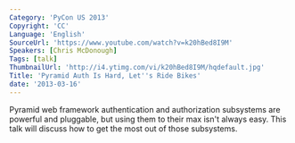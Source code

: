 ```yaml
---
Category: 'PyCon US 2013'
Copyright: 'CC'
Language: 'English'
SourceUrl: 'https://www.youtube.com/watch?v=k20hBed8I9M'
Speakers: [Chris McDonough]
Tags: [talk]
ThumbnailUrl: 'http://i4.ytimg.com/vi/k20hBed8I9M/hqdefault.jpg'
Title: 'Pyramid Auth Is Hard, Let''s Ride Bikes'
date: '2013-03-16'
---
```

Pyramid web framework authentication and authorization subsystems are powerful and pluggable, but using them to their max isn't always easy.  This talk will discuss how to get the most out of those subsystems.
